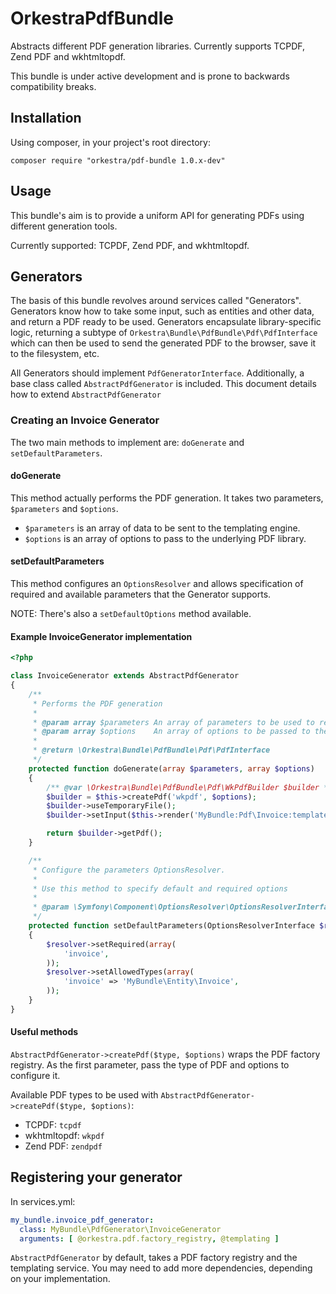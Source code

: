 OrkestraPdfBundle
=================

Abstracts different PDF generation libraries. Currently supports TCPDF, Zend PDF and wkhtmltopdf.

This bundle is under active development and is prone to backwards compatibility breaks.


Installation
------------

Using composer, in your project's root directory:

```
composer require "orkestra/pdf-bundle 1.0.x-dev"
```


Usage
-----

This bundle's aim is to provide a uniform API for generating PDFs using different generation tools.

Currently supported: TCPDF, Zend PDF, and wkhtmltopdf.


## Generators

The basis of this bundle revolves around services called "Generators". Generators know how to take
some input, such as entities and other data, and return a PDF ready to be used. Generators encapsulate
library-specific logic, returning a subtype of `Orkestra\Bundle\PdfBundle\Pdf\PdfInterface` which can
then be used to send the generated PDF to the browser, save it to the filesystem, etc.

All Generators should implement `PdfGeneratorInterface`. Additionally, a base class called
`AbstractPdfGenerator` is included. This document details how to extend `AbstractPdfGenerator`


### Creating an Invoice Generator

The two main methods to implement are: `doGenerate` and `setDefaultParameters`.

#### doGenerate

This method actually performs the PDF generation. It takes two parameters, `$parameters` and
`$options`.

* `$parameters` is an array of data to be sent to the templating engine.
* `$options` is an array of options to pass to the underlying PDF library.

#### setDefaultParameters

This method configures an `OptionsResolver` and allows specification of required and available
parameters that the Generator supports.

NOTE: There's also a `setDefaultOptions` method available.

#### Example InvoiceGenerator implementation

```php
<?php

class InvoiceGenerator extends AbstractPdfGenerator
{
    /**
     * Performs the PDF generation
     *
     * @param array $parameters An array of parameters to be used to render the PDF
     * @param array $options    An array of options to be passed to the underlying PdfFactory
     *
     * @return \Orkestra\Bundle\PdfBundle\Pdf\PdfInterface
     */
    protected function doGenerate(array $parameters, array $options)
    {
        /** @var \Orkestra\Bundle\PdfBundle\Pdf\WkPdfBuilder $builder */
        $builder = $this->createPdf('wkpdf', $options);
        $builder->useTemporaryFile();
        $builder->setInput($this->render('MyBundle:Pdf\Invoice:template.html.twig', $parameters));

        return $builder->getPdf();
    }

    /**
     * Configure the parameters OptionsResolver.
     *
     * Use this method to specify default and required options
     *
     * @param \Symfony\Component\OptionsResolver\OptionsResolverInterface $resolver
     */
    protected function setDefaultParameters(OptionsResolverInterface $resolver)
    {
        $resolver->setRequired(array(
            'invoice',
        ));
        $resolver->setAllowedTypes(array(
            'invoice' => 'MyBundle\Entity\Invoice',
        ));
    }
}
```

#### Useful methods

`AbstractPdfGenerator->createPdf($type, $options)` wraps the PDF factory registry. As the first
parameter, pass the type of PDF and options to configure it.

Available PDF types to be used with `AbstractPdfGenerator->createPdf($type, $options)`:

* TCPDF:       `tcpdf`
* wkhtmltopdf: `wkpdf`
* Zend PDF:    `zendpdf`


## Registering your generator

In services.yml:

```yml
my_bundle.invoice_pdf_generator:
  class: MyBundle\PdfGenerator\InvoiceGenerator
  arguments: [ @orkestra.pdf.factory_registry, @templating ]
```

`AbstractPdfGenerator` by default, takes a PDF factory registry and the templating service. You may
need to add more dependencies, depending on your implementation.
